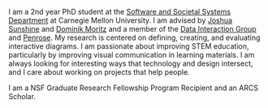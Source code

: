 I am a 2nd year PhD student at the [Software and Societal Systems Department](https://s3d.cmu.edu/) at Carnegie Mellon University. I am advised by [Joshua Sunshine](https://www.cs.cmu.edu/~jssunshi/) and [Dominik Moritz](https://www.domoritz.de/)
and a member of the [Data Interaction Group](https://dig.cmu.edu/) and [Penrose](https://penrose.cs.cmu.edu/). My research is centered on defining, creating, and evaluating
interactive diagrams. I am passionate about improving STEM
education, particularly by improving visual communication in
learning materials. I am always looking for interesting ways that
technology and design intersect, and I care about working on
projects that help people.

I am a NSF Graduate Research Fellowship Program Recipient and an ARCS Scholar.
